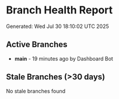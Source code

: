 # Branch Health Report
Generated: Wed Jul 30 18:10:02 UTC 2025

## Active Branches
- **main** - 19 minutes ago by Dashboard Bot

## Stale Branches (>30 days)
No stale branches found
